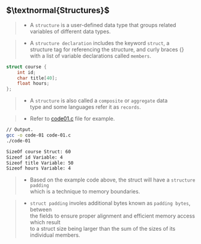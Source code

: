 ## $\textnormal{Structures}$

> - A `structure` is a user-defined data type that groups related <br />
    variables of different data types.

> - A `structure declaration` includes the keyword `struct`, a <br />
    structure tag for referencing the structure, and curly braces {} <br />
    with a list of variable declarations called `members`.

```c
struct course {
    int id;
    char title[40];
    float hours;
};
```

> - A `structure` is also called a `composite` or `aggregate` data <br />
    type and some languages refer it as `records`.

> - Refer to [code01.c](./code01.c) file for example.

```sh
// Output.
gcc -o code-01 code-01.c
./code-01

SizeOf course Struct: 60
Sizeof id Variable: 4
Sizeof title Variable: 50
Sizeof hours Variable: 4
```

> - Based on the example code above, the struct will have a `structure padding` <br />
    which is a technique to memory boundaries.

> - `struct padding` involes additional bytes known as `padding bytes`, between <br />
    the fields to ensure proper alignment and efficient memory access which result <br />
    to a struct size being larger than the sum of the sizes of its individual members.
